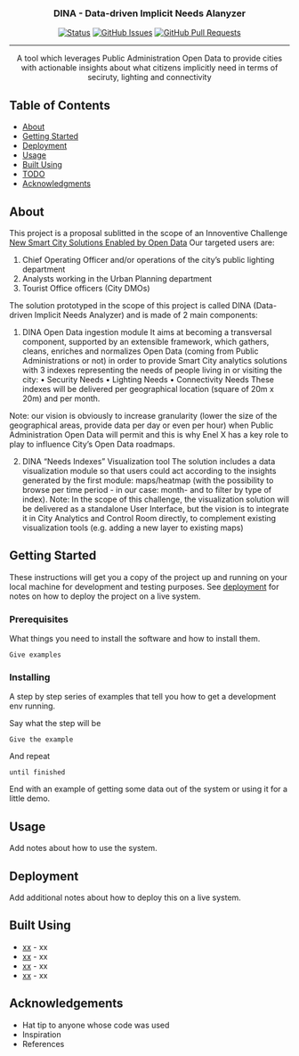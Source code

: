 
<h3 align="center">DINA - Data-driven Implicit Needs Alanyzer</h3>

<div align="center">

[![Status](https://img.shields.io/badge/status-active-success.svg)]()
[![GitHub Issues](https://img.shields.io/github/issues/kylelobo/The-Documentation-Compendium.svg)](https://github.com/delahayethierry/dina/issues)
[![GitHub Pull Requests](https://img.shields.io/github/issues-pr/kylelobo/The-Documentation-Compendium.svg)](https://github.com/delahayethierry/dina/pulls)


</div>

---

<p align="center"> A tool which leverages Public Administration Open Data to provide cities with actionable insights about what citizens implicitly need in terms of seciruty, lighting and connectivity
    <br> 
</p>

##  Table of Contents

- [About](#about)
- [Getting Started](#getting_started)
- [Deployment](#deployment)
- [Usage](#usage)
- [Built Using](#built_using)
- [TODO](../TODO.md)
- [Acknowledgments](#acknowledgement)

##  About <a name = "about"></a>

This project is a proposal sublitted in the scope of an Innoventive Challenge [New Smart City Solutions Enabled by Open Data](https://openinnovability.enel.com/projects/New-smart-city-solutions-enabled-by-open-data)
Our targeted users are: 
1.	Chief Operating Officer and/or operations of the city’s public lighting department
2.	Analysts working in the Urban Planning department
3.	Tourist Office officers (City DMOs)

The solution prototyped in the scope of this project is called DINA (Data-driven Implicit Needs Analyzer) and is made of 2 main components:

1.	DINA Open Data ingestion module
It aims at becoming a transversal component, supported by an extensible framework, which gathers, cleans, enriches and normalizes Open Data (coming from Public Administrations or not) in order to provide Smart City analytics solutions with 3 indexes representing the needs of people living in or visiting the city: 
•	Security Needs
•	Lighting Needs
•	Connectivity Needs
These indexes will be delivered per geographical location (square of 20m x 20m) and per month.

Note: our vision is obviously to increase granularity (lower the size of the geographical areas, provide data per day or even per hour) when Public Administration Open Data will permit and this is why Enel X has a key role to play to influence City’s Open Data roadmaps.

2.	DINA “Needs Indexes” Visualization tool
The solution includes a data visualization module so that users could act according to the insights generated by the first module: maps/heatmap (with the possibility to browse per time period - in our case: month- and to filter by type of index). 
Note: In the scope of this challenge, the visualization solution will be delivered as a standalone User Interface, but the vision is to integrate it in City Analytics and Control Room directly, to complement existing visualization tools (e.g. adding a new layer to existing maps)


##  Getting Started <a name = "getting_started"></a>

These instructions will get you a copy of the project up and running on your local machine for development and testing purposes. See [deployment](#deployment) for notes on how to deploy the project on a live system.

### Prerequisites

What things you need to install the software and how to install them.

```
Give examples
```

### Installing

A step by step series of examples that tell you how to get a development env running.

Say what the step will be

```
Give the example
```

And repeat

```
until finished
```

End with an example of getting some data out of the system or using it for a little demo.


##  Usage <a name="usage"></a>

Add notes about how to use the system.

##  Deployment <a name = "deployment"></a>

Add additional notes about how to deploy this on a live system.

##  Built Using <a name = "built_using"></a>

- [xx](https://www.mongodb.com/) - xx
- [xx](https://expressjs.com/) - xx
- [xx](https://vuejs.org/) - xx
- [xx](https://nodejs.org/en/) - xx



##  Acknowledgements <a name = "acknowledgement"></a>

- Hat tip to anyone whose code was used
- Inspiration
- References
